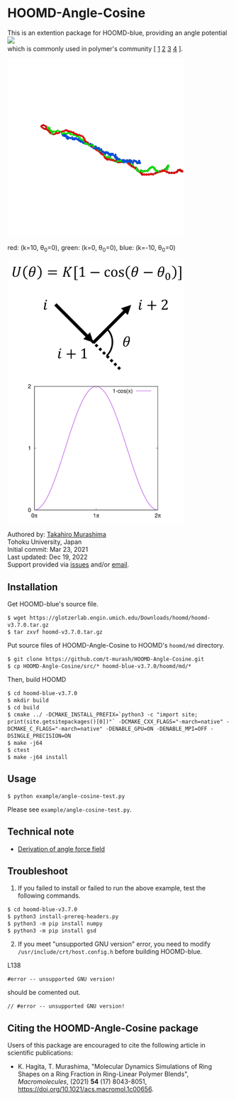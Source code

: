 # HOOMD-Angle-Cosine
This is an extention package for HOOMD-blue, providing an angle potential<br>
<img src="https://latex.codecogs.com/gif.latex?&space;U(\theta)=K[1-\cos(\theta-\theta_0)]" /> <br>
which is commonly used in polymer's community [ [1](https://pubs.rsc.org/en/content/articlelanding/1999/CP/a809796h) [2](https://pubs.acs.org/doi/10.1021/ma000058y) [3](https://chemistry-europe.onlinelibrary.wiley.com/doi/10.1002/1439-7641(20010316)2:3%3C180::AID-CPHC180%3E3.0.CO;2-Z) [4](https://pubs.acs.org/doi/10.1021/acs.macromol.9b02428) ].


<img src=https://github.com/t-murash/HOOMD-Angle-Cosine/blob/master/fig/movie.gif width=400px alt="Demo">

red: (k=10, &theta;<sub>0</sub>=0), green: (k=0, &theta;<sub>0</sub>=0), blue: (k=-10, &theta;<sub>0</sub>=0)

<img src=https://github.com/t-murash/HOOMD-Angle-Cosine/blob/master/fig/hoomd-angle-cosine.png width=400px alt="Def.">

Authored by:
[Takahiro Murashima](https://github.com/t-murash)<br>
Tohoku University, Japan<br>
Initial commit: Mar 23, 2021<br>
Last updated: Dec 19, 2022<br>
Support provided via [issues](https://github.com/t-murash/HOOMD-Angle-Cosine/issues) and/or [email](mailto:murasima@cmpt.phys.tohoku.ac.jp).


## Installation
Get HOOMD-blue's source file.
```
$ wget https://glotzerlab.engin.umich.edu/Downloads/hoomd/hoomd-v3.7.0.tar.gz
$ tar zxvf hoomd-v3.7.0.tar.gz
```

Put source files of HOOMD-Angle-Cosine to HOOMD's `hoomd/md` directory.

```
$ git clone https://github.com/t-murash/HOOMD-Angle-Cosine.git
$ cp HOOMD-Angle-Cosine/src/* hoomd-blue-v3.7.0/hoomd/md/*
```

Then, build HOOMD

```
$ cd hoomd-blue-v3.7.0
$ mkdir build
$ cd build
$ cmake ../ -DCMAKE_INSTALL_PREFIX=`python3 -c "import site; print(site.getsitepackages()[0])"` -DCMAKE_CXX_FLAGS="-march=native" -DCMAKE_C_FLAGS="-march=native" -DENABLE_GPU=ON -DENABLE_MPI=OFF -DSINGLE_PRECISION=ON
$ make -j64
$ ctest
$ make -j64 install
```

## Usage
```
$ python example/angle-cosine-test.py
```
Please see `example/angle-cosine-test.py`.

## Technical note
- [Derivation of angle force field](https://github.com/t-murash/HOOMD-Angle-Cosine/blob/master/doc/Angle-Cosine.pdf)

## Troubleshoot

1. If you failed to install or failed to run the above example, test the following commands.

```
$ cd hoomd-blue-v3.7.0
$ python3 install-prereq-headers.py
$ python3 -m pip install numpy
$ python3 -m pip install gsd
```


2. If you meet "unsupported GNU version" error, you need to modify `/usr/include/crt/host.config.h` before building HOOMD-blue.

L138
```
#error -- unsupported GNU version!
```
should be comented out.
```
// #error -- unsupported GNU version!
```


## Citing the HOOMD-Angle-Cosine package

Users of this package are encouraged to cite the following article in scientific publications:

* K. Hagita, T. Murashima, "Molecular Dynamics Simulations of Ring Shapes on a Ring Fraction in Ring-Linear Polymer Blends", *Macromolecules*, (2021) **54** (17) 8043-8051, https://doi.org/10.1021/acs.macromol.1c00656.



